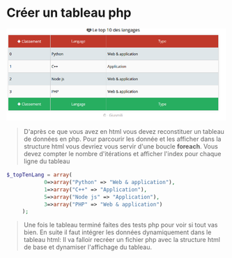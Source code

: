 # Créer un tableau php
![cover](./asset/cover.PNG)
>D'après ce que vous avez en html vous devez reconstituer un tableau de données en php. Pour parcourir les donnée et les afficher dans la structure html vous devriez vous servir d'une boucle **foreach**. Vous devez compter le nombre d'itérations et afficher l'index pour chaque ligne du tableau

```php
$_topTenLang = array(
            0=>array("Python" => "Web & application"),
            1=>array("C++" => "Application"),
            5=>array("Node js" => "Application"),
            3=>array("PHP" => "Web & application")
     );

```
>Une fois le tableau terminé faites des tests php pour voir si tout vas bien. 
En suite il faut intégrer les données dynamiquement dans le tableau html: Il va falloir recréer un fichier php avec la structure html de base et dynamiser l'affichage du tableau.